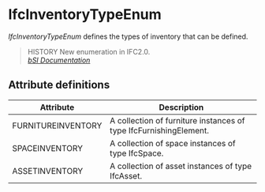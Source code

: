 IfcInventoryTypeEnum
====================
_IfcInventoryTypeEnum_ defines the types of inventory that can be defined.  
  
> HISTORY  New enumeration in IFC2.0.  
[ _bSI
Documentation_](https://standards.buildingsmart.org/IFC/DEV/IFC4_2/FINAL/HTML/schema/ifcsharedfacilitieselements/lexical/ifcinventorytypeenum.htm)


Attribute definitions
---------------------
| Attribute          | Description                                                       |
|--------------------|-------------------------------------------------------------------|
| FURNITUREINVENTORY | A collection of furniture instances of type IfcFurnishingElement. |
| SPACEINVENTORY     | A collection of space instances of type IfcSpace.                 |
| ASSETINVENTORY     | A collection of asset instances of type IfcAsset.                 |

